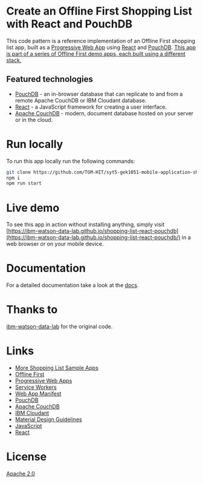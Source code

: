 # Create an Offline First Shopping List with React and PouchDB

This code pattern is a reference implementation of an Offline First shopping list app, built as a [Progressive Web App](https://developers.google.com/web/progressive-web-apps/) using [React](https://react.dev/) and [PouchDB](https://pouchdb.com/). [This app is part of a series of Offline First demo apps, each built using a different stack.](https://github.com/ibm-watson-data-lab/shopping-list)

## Featured technologies

* [PouchDB](https://pouchdb.com/) - an in-browser database that can replicate to and from a remote Apache CouchDB or IBM Cloudant database.
* [React](https://react.dev/) - a JavaScript framework for creating a user interface.
* [Apache CouchDB](http://couchdb.apache.org/) - modern, document database hosted on your server or in the cloud.

# Run locally

To run this app locally run the following commands:
```bash
git clone https://github.com/TGM-HIT/syt5-gek1051-mobile-application-shopstorm.git shopstorm && cd shopstorm
npm i
npm run start
```

# Live demo 

To see this app in action without installing anything, simply visit [https://ibm-watson-data-lab.github.io/shopping-list-react-pouchdb](https://ibm-watson-data-lab.github.io/shopping-list-react-pouchdb/) in a web browser or on your mobile device.

# Documentation
For a detailed documentation take a look at the [docs](https://github.com/TGM-HIT/syt5-gek1051-mobile-application-shopstorm/tree/main/doc/START_HERE.md).


# Thanks to
[ibm-watson-data-lab](https://github.com/ibm-watson-data-lab/shopping-list-react-pouchdb) for the original code.


# Links
* [More Shopping List Sample Apps](https://github.com/ibm-watson-data-lab/shopping-list)
* [Offline First](http://offlinefirst.org/)
* [Progressive Web Apps](https://developers.google.com/web/progressive-web-apps/)
* [Service Workers](https://developer.mozilla.org/en-US/docs/Web/API/Service_Worker_API/Using_Service_Workers)
* [Web App Manifest](https://w3c.github.io/manifest/)
* [PouchDB](https://pouchdb.com/)
* [Apache CouchDB](https://couchdb.apache.org/)
* [IBM Cloudant](https://www.ibm.com/cloud/cloudant)
* [Material Design Guidelines](https://material.io/guidelines/)
* [JavaScript](https://developer.mozilla.org/en-US/docs/Web/JavaScript)
* [React](https://react.dev)

# License
[Apache 2.0](LICENSE)
